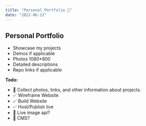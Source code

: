 ```yaml
---
title: "Personal Portfolio 🚧"
date: "2022-06-22"
---
```

## Personal Portfolio

* Showcase my projects
* Demos if applicable
* Photos 1080*800
* Detailed descriptions
* Repo links if applicable

__Todo:__
* 🔲 Collect photos, links, and other information about projects.
* ✅ Wireframe Website
* ✅ Build Website
* ✅ Host/Publish live
* 🔲 Live image api?
* 🔲 CMS?
